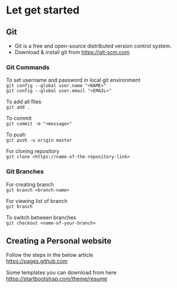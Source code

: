 # Let get started

## Git

+ Git is a free and open-source distributed version control system.
+ Download & install git from https://git-scm.com
### Git Commands
To set username and password in local git environment<br />
`git config --global user.name "<NAME>"`<br />
`git config --global user.email "<EMAIL>"`<br />

To add all files<br />
`git add .`<br />

To commit<br />
`git commit -m "<message>"`<br />

To push<br />
`git push -u origin master`<br />

For cloning repository<br />
`git clone <https://name-of-the-repository-link>`<br />

### Git Branches
For creating branch<br />
`git branch <branch-name>`<br />

For viewing list of branch<br />
`git branch`<br />

To switch between branches<br />
`git checkout <name-of-your-branch>`<br />

## Creating a Personal website
Follow the steps in the below article<br />
https://pages.github.com<br />

Some templates you can download from here<br />
https://startbootstrap.com/theme/resume<br />
